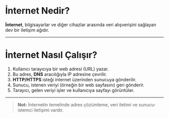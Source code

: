 # İnternet Nedir? 

**İnternet**, bilgisayarlar ve diğer cihazlar arasında veri alışverişini sağlayan dev bir iletişim ağıdır.

---

# İnternet Nasıl Çalışır? 

1. Kullanıcı tarayıcıya bir web adresi (URL) yazar.  
2. Bu adres, **DNS** aracılığıyla IP adresine çevrilir.  
3. **HTTP/HTTPS** isteği internet üzerinden sunucuya gönderilir.  
4. Sunucu, istenen veriyi (örneğin bir web sayfasını) geri gönderir.  
5. Tarayıcı, gelen veriyi işler ve kullanıcıya sayfayı görüntüler.

---

> **Not:** İnternetin temelinde adres çözümleme, veri iletimi ve sunucu-istemci iletişimi vardır.
